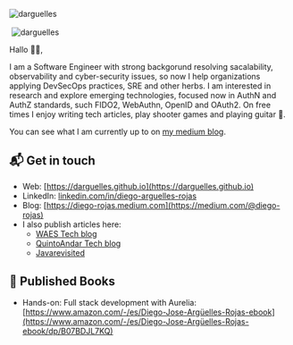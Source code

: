 <p align="left"> <img src="https://komarev.com/ghpvc/?username=darguelles&label=Profile%20views&color=0e75b6&style=flat" alt="darguelles" /> </p>
<p>&nbsp;<img align="center" src="https://github-readme-stats.vercel.app/api?username=darguelles&show_icons=true&locale=en" alt="darguelles" /></p>

Hallo 👋🏻,

I am a Software Engineer with strong backgorund resolving sacalability, observability and cyber-security issues, so now I help organizations applying DevSecOps practices, SRE and other herbs. I am interested in research and explore emerging technologies, focused now in AuthN and AuthZ standards, such FIDO2, WebAuthn, OpenID and OAuth2. On free times I enjoy writing tech articles, play shooter games and playing guitar 🤟.

You can see what I am currently up to on [my medium blog](https://medium.com/@diego-rojas).

## 📬 Get in touch

- Web: [https://darguelles.github.io](https://darguelles.github.io)
- LinkedIn: [linkedin.com/in/diego-arguelles-rojas](https://www.linkedin.com/in/diego-rojas-nl/)
- Blog: [https://diego-rojas.medium.com](https://medium.com/@diego-rojas)
- I also publish articles here:
    - [WAES Tech blog](https://medium.com/wearewaes)
    - [QuintoAndar Tech blog](https://medium.com/quintoandar-tech-blog)
    - [Javarevisited](https://medium.com/javarevisited)

## 📕 Published Books

- Hands-on: Full stack development with Aurelia: 
  [https://www.amazon.com/-/es/Diego-Jose-Argüelles-Rojas-ebook](https://www.amazon.com/-/es/Diego-Jose-Argüelles-Rojas-ebook/dp/B07BDJL7KQ)
  
